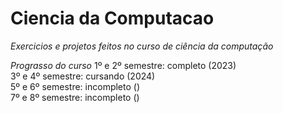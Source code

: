 # Ciencia da Computacao
 *Exercicios e projetos feitos no curso de ciência da computação*

*Prograsso do curso* 
 1º e 2º semestre: completo (2023) \
 3º e 4º semestre: cursando (2024) \
 5º e 6º semestre: incompleto () \
 7º e 8º semestre: incompleto ()
